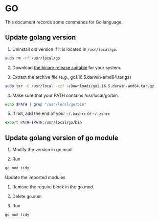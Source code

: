 # GO

This document records some commands for Go language.

## Update golang version

1. Uninstall old version if it is located in `/usr/local/go`.

```sh
sudo rm -rf /usr/local/go
```

2. Download [the binary release suitable](https://golang.org/dl/) for your system.

3. Extract the archive file (e.g., go1.16.5.darwin-amd64.tar.gz)

```sh
sudo tar -C /usr/local -xzf ~/Downloads/go1.16.5.darwin-amd64.tar.gz
```

4. Make sure that your PATH contains /usr/local/go/bin.

```sh
echo $PATH | grep "/usr/local/go/bin"
```

5. If not, add the end of your `~/.bashrc` or `~/.zshrc`

```sh
export PATH=$PATH:/usr/local/go/bin
```

## Update golang version of go module

1. Modify the version in go.mod

2. Run

```sh
go mod tidy
```

Update the imported modules

1. Remove the require block in the go.mod.

2. Delete go.sum

3. Run

```sh
go mod tidy
```